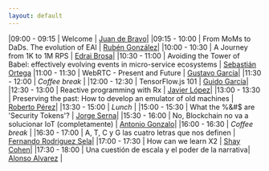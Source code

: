 ```yaml
---
layout: default
---
```


<div id="agenda">
</div>

|09:00 - 09:15 | Welcome | [Juan de Bravo](juan_de_bravo.html)|
|09:15 - 10:00 | From MoMs to DaDs. The evolution of EAI | [Rubén González](ruben_gonzalez)|
|10:00 - 10:30 | A Journey from 1K to 1M RPS | [Edrai Brosa](edrai_brosa.md)|
|10:30 - 11:00 | Avoiding the Tower of Babel: effectively evolving events in micro-service ecosystems | [Sebastián Ortega](sebastian_ortega)
|11:00 - 11:30 | WebRTC - Present and Future | [Gustavo García](gustavo_garcia)|
|11:30 - 12:00 | *Coffee break* |
|12:00 - 12:30 | TensorFlow.js 101 | [Guido García](guido_garcia)|
|12:30 - 13:00 | Reactive programming with Rx | [Javier López](javier_lopez)|
|13:00 - 13:30 | Preserving the past: How to develop an emulator of old machines | [Roberto Pérez](rpc)|
|13:30 - 15:00 | *Lunch*  |
|15:00 - 15:30 | What the %&#$ are 'Security Tokens'? | [Jorge Serna](jorge_serna)|
|15:30 - 16:00 | No, Blockchain no va a solucionar IoT (completamente) | [Antonio Gonzalo](antonio_gonzalo)|
|16:00 - 16:30 | *Coffee break* |
|16:30 - 17:00 | A, T, C y G las cuatro letras que nos definen | [Fernando Rodriguez Sela](fernando_rodriguez_sela)|
|17:00 - 17:30 | How can we learn X2 |  [Shay Cohen](shay_cohen)|
|17:30 - 18:00 | Una cuestión de escala y el poder de la narrativa|  [Alonso Alvarez](alonso_alvarez) |
